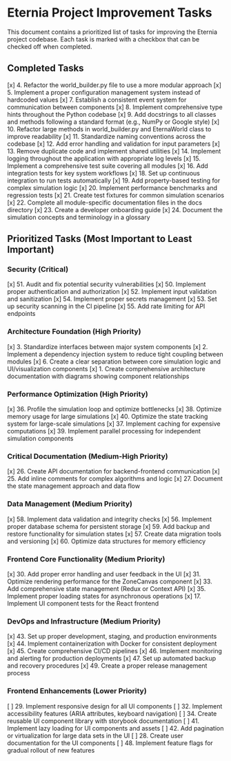 # Eternia Project Improvement Tasks

This document contains a prioritized list of tasks for improving the Eternia project codebase. Each task is marked with
a checkbox that can be checked off when completed.

## Completed Tasks

[x] 4. Refactor the world_builder.py file to use a more modular approach
[x] 5. Implement a proper configuration management system instead of hardcoded values
[x] 7. Establish a consistent event system for communication between components
[x] 8. Implement comprehensive type hints throughout the Python codebase
[x] 9. Add docstrings to all classes and methods following a standard format (e.g., NumPy or Google style)
[x] 10. Refactor large methods in world_builder.py and EternaWorld class to improve readability
[x] 11. Standardize naming conventions across the codebase
[x] 12. Add error handling and validation for input parameters
[x] 13. Remove duplicate code and implement shared utilities
[x] 14. Implement logging throughout the application with appropriate log levels
[x] 15. Implement a comprehensive test suite covering all modules
[x] 16. Add integration tests for key system workflows
[x] 18. Set up continuous integration to run tests automatically
[x] 19. Add property-based testing for complex simulation logic
[x] 20. Implement performance benchmarks and regression tests
[x] 21. Create test fixtures for common simulation scenarios
[x] 22. Complete all module-specific documentation files in the docs directory
[x] 23. Create a developer onboarding guide
[x] 24. Document the simulation concepts and terminology in a glossary

## Prioritized Tasks (Most Important to Least Important)

### Security (Critical)
[x] 51. Audit and fix potential security vulnerabilities
[x] 50. Implement proper authentication and authorization
[x] 52. Implement input validation and sanitization
[x] 54. Implement proper secrets management
[x] 53. Set up security scanning in the CI pipeline
[x] 55. Add rate limiting for API endpoints

### Architecture Foundation (High Priority)
[x] 3. Standardize interfaces between major system components
[x] 2. Implement a dependency injection system to reduce tight coupling between modules
[x] 6. Create a clear separation between core simulation logic and UI/visualization components
[x] 1. Create comprehensive architecture documentation with diagrams showing component relationships

### Performance Optimization (High Priority)
[x] 36. Profile the simulation loop and optimize bottlenecks
[x] 38. Optimize memory usage for large simulations
[x] 40. Optimize the state tracking system for large-scale simulations
[x] 37. Implement caching for expensive computations
[x] 39. Implement parallel processing for independent simulation components

### Critical Documentation (Medium-High Priority)
[x] 26. Create API documentation for backend-frontend communication
[x] 25. Add inline comments for complex algorithms and logic
[x] 27. Document the state management approach and data flow

### Data Management (Medium Priority)
[x] 58. Implement data validation and integrity checks
[x] 56. Implement proper database schema for persistent storage
[x] 59. Add backup and restore functionality for simulation states
[x] 57. Create data migration tools and versioning
[x] 60. Optimize data structures for memory efficiency

### Frontend Core Functionality (Medium Priority)
[x] 30. Add proper error handling and user feedback in the UI
[x] 31. Optimize rendering performance for the ZoneCanvas component
[x] 33. Add comprehensive state management (Redux or Context API)
[x] 35. Implement proper loading states for asynchronous operations
[x] 17. Implement UI component tests for the React frontend

### DevOps and Infrastructure (Medium Priority)
[x] 43. Set up proper development, staging, and production environments
[x] 44. Implement containerization with Docker for consistent deployment
[x] 45. Create comprehensive CI/CD pipelines
[x] 46. Implement monitoring and alerting for production deployments
[x] 47. Set up automated backup and recovery procedures
[x] 49. Create a proper release management process

### Frontend Enhancements (Lower Priority)
[ ] 29. Implement responsive design for all UI components
[ ] 32. Implement accessibility features (ARIA attributes, keyboard navigation)
[ ] 34. Create reusable UI component library with storybook documentation
[ ] 41. Implement lazy loading for UI components and assets
[ ] 42. Add pagination or virtualization for large data sets in the UI
[ ] 28. Create user documentation for the UI components
[ ] 48. Implement feature flags for gradual rollout of new features
